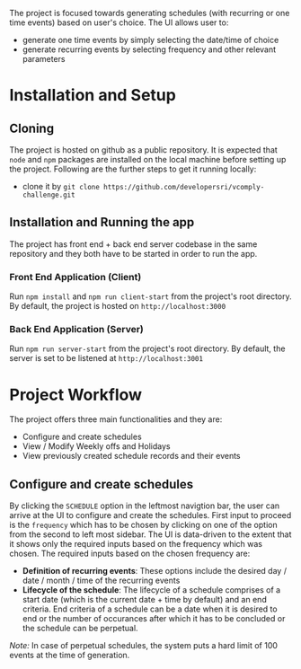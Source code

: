The project is focused towards generating schedules (with recurring or one time events) based on user's choice. The UI allows user to:
- generate one time events by simply selecting the date/time of choice
- generate recurring events by selecting frequency and other relevant parameters

# Installation and Setup

## Cloning

The project is hosted on github as a public repository. It is expected that `node` and `npm` packages are installed on the local machine before setting up the project. Following are the further steps to get it running locally:

- clone it by `git clone https://github.com/developersri/vcomply-challenge.git`

## Installation and Running the app

The project has front end + back end server codebase in the same repository and they both have to be started in order to run the app.

### Front End Application (Client)

Run `npm install` and `npm run client-start` from the project's root directory. By default, the project is hosted on `http://localhost:3000`

### Back End Application (Server)

Run `npm run server-start` from the project's root directory. By default, the server is set to be listened at `http://localhost:3001`

# Project Workflow

The project offers three main functionalities and they are:
- Configure and create schedules
- View / Modify Weekly offs and Holidays
- View previously created schedule records and their events

## Configure and create schedules

By clicking the `SCHEDULE` option in the leftmost navigtion bar, the user can arrive at the UI to configure and create the schedules. First input to proceed is the `frequency` which has to be chosen by clicking on one of the option from the second to left most sidebar. The UI is data-driven to the extent that it shows only the required inputs based on the frequency which was chosen. The required inputs based on the chosen frequency are:

- **Definition of recurring events**: These options include the desired day / date / month / time of the recurring events
- **Lifecycle of the schedule**: The lifecycle of a schedule comprises of a start date (which is the current date + time by default) and an end criteria. End criteria of a schedule can be a date when it is desired to end or the number of occurances after which it has to be concluded or the schedule can be perpetual.

_Note:_ In case of perpetual schedules, the system puts a hard limit of 100 events at the time of generation.